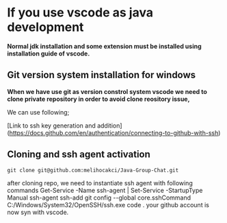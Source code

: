 # If you use vscode as java development
**Normal jdk installation and some extension must be installed using installation guide of vscode.**

## Git version system installation for windows
**When we have use git as version constrol system vscode we need to clone private repository in order to avoid clone reository issue,**

<p>We can use following;</p>

[Link to ssh key generation and addition] (https://docs.github.com/en/authentication/connecting-to-github-with-ssh)
## Cloning and ssh agent activation
    git clone git@github.com:melihocakci/Java-Group-Chat.git
after cloning repo, we need to instantiate ssh agent with following commands
    Get-Service -Name ssh-agent | Set-Service -StartupType Manual
    ssh-agent
    ssh-add
    git config --global core.sshCommand C:/Windows/System32/OpenSSH/ssh.exe
    code .
your github account is now syn with vscode.

